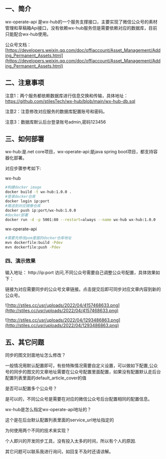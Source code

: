 ## 一、简介

wx-operate-api 是wx-hub的一个服务支撑接口，主要实现了微信公众号的素材管理和草稿箱Api接口，没有依赖wx-hub服务但是需要依赖对应的数据库，目前只能配合wx-hub使用。

公众号文档：[https://developers.weixin.qq.com/doc/offiaccount/Asset_Management/Adding_Permanent_Assets.html](https://developers.weixin.qq.com/doc/offiaccount/Asset_Management/Adding_Permanent_Assets.html)

## 二、注意事项

注意1：两个服务都依赖数据库进行信息交换和传输，具体地址：https://github.com/stilesTech/wx-hub/blob/main/wx-hub-db.sql

注意2：注意修改对应服务的数据库配置账号和密码。

注意3：数据库默认后台登录账号admin,密码123456

## 三、如何部署

wx-hub:是.net core项目，wx-operate-api:是java spring boot项目，都支持容器化部署。

对应步骤参考如下:

wx-hub

```bash
#构建docker image
docker build -t wx-hub:1.0.0 .
#登录docker仓库
docker login ip:port
#推送到对应镜像仓库
docker push ip:port/wx-hub:1.0.0
#docker部署
docker run -d -p 5001:80 --restart=always --name wx-hub wx-hub:1.0.0
```

wx-operate-api

```bash
#需要先修改pom里面的docker仓库地址
mvn dockerfile:build -Pdev
mvn dockerfile:push -Pdev
```

### 四、演示效果

输入地址： http://ip:port 访问,不同公众号需要自己调整公众号配置，具体效果如下：

链接为对应需要同步的公众号文章链接。点击提交后即可同步对应文章内容到新的公众号。

![http://stiles.cc/usr/uploads/2022/04/4157468633.png](http://stiles.cc/usr/uploads/2022/04/4157468633.png)

![http://stiles.cc/usr/uploads/2022/04/1293486863.png](http://stiles.cc/usr/uploads/2022/04/1293486863.png)

## 五、其它问题

同步的图文封面地址怎么修改？

一般情况用默认配置即可，有些特殊情况需要自定义设置，可以做如下配置,公众号的同步的图文的文章地址需要在公众号配置里面配置，如果没有配置默认走后台配置列表里面的default_article_cover的值

是否可以配置多个公众号？

是可以的，不同公众号是需要在对应的微信公众号后台配置相同的配置信息。

wx-hub是怎么指定wx-operate-api地址的？

这个是在后台默认配置列表里面的service_url地址指定的

为何使用两个不同的技术来实现？

个人即兴的开发同步工具，没有投入太多的时间，所以有个人的原因.

其它问题可以联系我进行询问，如回复不及时还请谅解。
